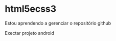 # html5ecss3
 Estou aprendendo a gerenciar o repositório github

<a hre="https://mikaelsoares2001.github.io/html5ecss3/modulo02/desafios/d010/android.html">Exectar projeto android</a>